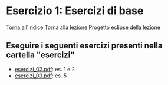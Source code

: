 # Esercizio 1: Esercizi di base  
[Torna all'indice](README.md)
[Torna alla lezione](/modulo-04/lezione-1.md)
[Progetto eclipse della lezione](/modulo-04/eclipse/mod-04-lezione-01/src)

## Eseguire i seguenti esercizi presenti nella cartella "esercizi"

- [esercizi_02.pdf](/esercizi/esercizi_02.pdf): es. 1 e 2
- [esercizi_03.pdf](/esercizi/esercizi_03.pdf): es. 5